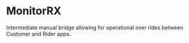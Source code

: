 # MonitorRX

Intermediate manual bridge allowing for operational over rides between Customer and Rider apps. 